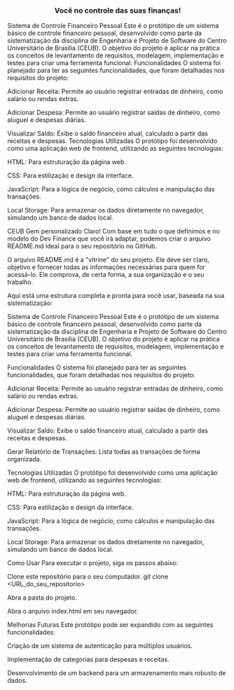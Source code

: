
<h3 align="center">
Você no controle das suas finanças!
</h3>



Sistema de Controle Financeiro Pessoal
Este é o protótipo de um sistema básico de controle financeiro pessoal, desenvolvido como parte da sistematização da disciplina de Engenharia e Projeto de Software do Centro Universitário de Brasília (CEUB). O objetivo do projeto é aplicar na prática os conceitos de levantamento de requisitos, modelagem, implementação e testes para criar uma ferramenta funcional.
Funcionalidades
O sistema foi planejado para ter as seguintes funcionalidades, que foram detalhadas nos requisitos do projeto:

Adicionar Receita: Permite ao usuário registrar entradas de dinheiro, como salário ou rendas extras.

Adicionar Despesa: Permite ao usuário registrar saídas de dinheiro, como aluguel e despesas diárias.

Visualizar Saldo: Exibe o saldo financeiro atual, calculado a partir das receitas e despesas.
Tecnologias Utilizadas
O protótipo foi desenvolvido como uma aplicação web de frontend, utilizando as seguintes tecnologias:

HTML: Para estruturação da página web.

CSS: Para estilização e design da interface.

JavaScript: Para a lógica de negócio, como cálculos e manipulação das transações.

Local Storage: Para armazenar os dados diretamente no navegador, simulando um banco de dados local.


CEUB
Gem personalizado
Claro! Com base em tudo o que definimos e no modelo do Dev Finance que você irá adaptar, podemos criar o arquivo README.md ideal para o seu repositório no GitHub.

O arquivo README.md é a "vitrine" do seu projeto. Ele deve ser claro, objetivo e fornecer todas as informações necessárias para quem for acessá-lo. Ele comprova, de certa forma, a sua organização e o seu trabalho.

Aqui está uma estrutura completa e pronta para você usar, baseada na sua sistematização:

Sistema de Controle Financeiro Pessoal
Este é o protótipo de um sistema básico de controle financeiro pessoal, desenvolvido como parte da sistematização da disciplina de Engenharia e Projeto de Software do Centro Universitário de Brasília (CEUB). O objetivo do projeto é aplicar na prática os conceitos de levantamento de requisitos, modelagem, implementação e testes para criar uma ferramenta funcional.

Funcionalidades
O sistema foi planejado para ter as seguintes funcionalidades, que foram detalhadas nos requisitos do projeto:

Adicionar Receita: Permite ao usuário registrar entradas de dinheiro, como salário ou rendas extras.

Adicionar Despesa: Permite ao usuário registrar saídas de dinheiro, como aluguel e despesas diárias.

Visualizar Saldo: Exibe o saldo financeiro atual, calculado a partir das receitas e despesas.

Gerar Relatório de Transações: Lista todas as transações de forma organizada.

Tecnologias Utilizadas
O protótipo foi desenvolvido como uma aplicação web de frontend, utilizando as seguintes tecnologias:

HTML: Para estruturação da página web.

CSS: Para estilização e design da interface.

JavaScript: Para a lógica de negócio, como cálculos e manipulação das transações.

Local Storage: Para armazenar os dados diretamente no navegador, simulando um banco de dados local.

Como Usar
Para executar o projeto, siga os passos abaixo:

Clone este repositório para o seu computador.
git clone <URL_do_seu_repositorio>

Abra a pasta do projeto.

Abra o arquivo index.html em seu navegador.

Melhorias Futuras
Este protótipo pode ser expandido com as seguintes funcionalidades:

Criação de um sistema de autenticação para múltiplos usuários.

Implementação de categorias para despesas e receitas.

Desenvolvimento de um backend para um armazenamento mais robusto de dados.
